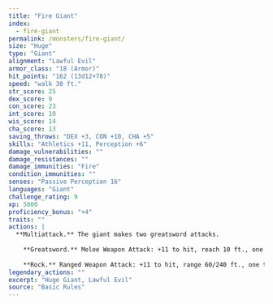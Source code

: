 ```yaml
---
title: "Fire Giant"
index:
  - fire-giant
permalink: /monsters/fire-giant/
size: "Huge"
type: "Giant"
alignment: "Lawful Evil"
armor_class: "18 (Armor)"
hit_points: "162 (13d12+78)"
speed: "walk 30 ft."
str_score: 25
dex_score: 9
con_score: 23
int_score: 10
wis_score: 14
cha_score: 13
saving_throws: "DEX +3, CON +10, CHA +5"
skills: "Athletics +11, Perception +6"
damage_vulnerabilities: ""
damage_resistances: ""
damage_immunities: "Fire"
condition_immunities: ""
senses: "Passive Perception 16"
languages: "Giant"
challenge_rating: 9
xp: 5000
proficiency_bonus: "+4"
traits: ""
actions: |
  **Multiattack.** The giant makes two greatsword attacks.
    
    **Greatsword.** Melee Weapon Attack: +11 to hit, reach 10 ft., one target. Hit: 28 (6d6 + 7) slashing damage.
    
    **Rock.** Ranged Weapon Attack: +11 to hit, range 60/240 ft., one target. Hit: 29 (4d10 + 7) bludgeoning damage.  
legendary_actions: ""
excerpt: "Huge Giant, Lawful Evil"
source: "Basic Rules"
---
```

